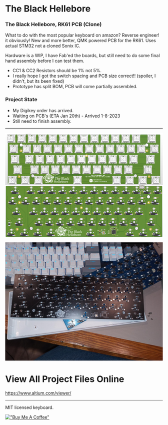 
# The Black Hellebore

### The Black Hellebore, RK61 PCB (Clone)

What to do with the most popular keyboard on amazon? Reverse engineer! it obviously! New and more better, QMK powered PCB for the RK61. Uses actual STM32 not a cloned Sonix IC.
 
Hardware is a WIP, I have Fab'ed the boards, but still need to do some final hand assembly before I can test them.

* CC1 & CC2 Resistors should be 1% not 5%.
* I really hope I got the switch spacing and PCB size correct!! (spoiler, I didn't, but its been fixed)
* Prototype has split BOM, PCB will come partially assembled.


### Project State

* My Digikey order has arrived.
* Waiting on PCB's (ETA Jan 20th) - Arrived 1-8-2023
* Still need to finish assembly. 

---


![Alt text](/src/PCB.png)

![Alt text](/src/ProjectPics/img003.jpeg)
 
# View All Project Files Online
 
https://www.altium.com/viewer/

---
 
MIT licensed keyboard.

[!["Buy Me A Coffee"](https://www.buymeacoffee.com/assets/img/custom_images/orange_img.png)](https://www.buymeacoffee.com/mccardlema3)
